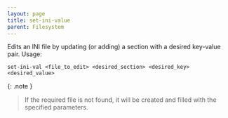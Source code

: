```yaml
---
layout: page
title: set-ini-value
parent: Filesystem
---
```

Edits an INI file by updating (or adding) a section with a desired key-value pair. Usage:
```
set-ini-val <file_to_edit> <desired_section> <desired_key> <desired_value>
```

{: .note }
> If the required file is not found, it will be created and filled with the specified parameters.


